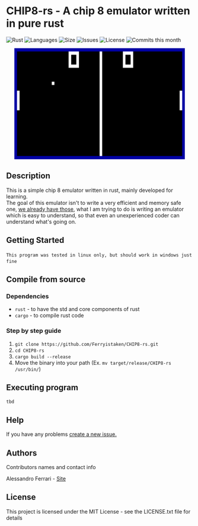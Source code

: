 # CHIP8-rs - A chip 8 emulator written in pure rust

![Rust](https://github.com/Ferryistaken/CHIP8-rs/workflows/Rust/badge.svg)
![Languages](https://img.shields.io/github/languages/count/Ferryistaken/CHIP8-rs?style=flat-square)
![Size](https://img.shields.io/github/repo-size/Ferryistaken/CHIP8-rs?style=flat-square)
![Issues](https://img.shields.io/github/issues/Ferryistaken/CHIP8-rs?style=flat-square)
![License](https://img.shields.io/github/license/Ferryistaken/CHIP8-rs?style=flat-square)
![Commits this month](https://img.shields.io/github/commit-activity/m/Ferryistaken/CHIP8-rs?style=flat-square)

<p align="center">
  <img width="460" height="300" src="https://github.com/Ferryistaken/CHIP8-rs/blob/master/assets/chip8.jpg?raw=true">
</p>

## Description

This is a simple chip 8 emulator written in rust, mainly developed for learning.  
The goal of this emulator isn't to write a very efficient and memory safe one, [we already have those](https://github.com/jellysquid3/chip8-rs), what I am trying to do is writing an emulator which is easy to understand, so that even an unexperienced coder can understand what's going on.

## Getting Started
`This program was tested in linux only, but should work in windows just fine`

## Compile from source
### Dependencies
* `rust` - to have the std and core components of rust
* `cargo` - to compile rust code

### Step by step guide

1.  `git clone https://github.com/Ferryistaken/CHIP8-rs.git`
2.  `cd CHIP8-rs`
3.  `cargo build --release`
4.  Move the binary into your path (Ex. `mv target/release/CHIP8-rs /usr/bin/`)

## Executing program

```
tbd
```

## Help

If you have any problems [create a new issue.](https://github.com/Ferryistaken/CHIP8-rs/issues/new)

## Authors

Contributors names and contact info

Alessandro Ferrari - 
[Site](http://ferrry.tk) <br>


## License

This project is licensed under the MIT License - see the LICENSE.txt file for details
